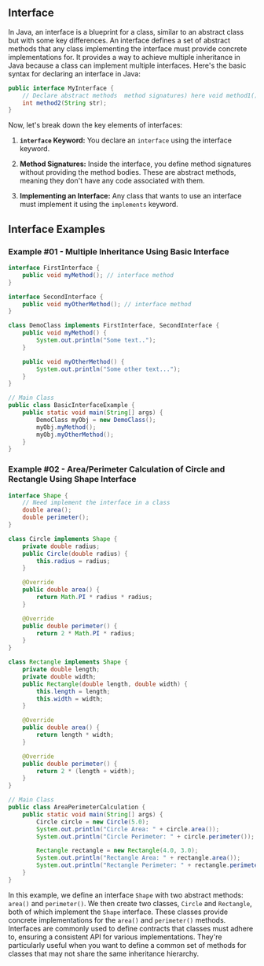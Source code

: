 ## Interface

In Java, an interface is a blueprint for a class, similar to an abstract class but with some key differences. An interface defines a set of abstract methods that any class implementing the interface must provide concrete implementations for. It provides a way to achieve multiple inheritance in Java because a class can implement multiple interfaces.
Here's the basic syntax for declaring an interface in Java:

```java
public interface MyInterface {
    // Declare abstract methods  method signatures) here void method1();
    int method2(String str);
}
```

Now, let's break down the key elements of interfaces:

1. **`interface` Keyword:** You declare an `interface` using the interface keyword.

2. **Method Signatures:** Inside the interface, you define method signatures without providing the method bodies. These are abstract methods, meaning they don't have any code associated with them.

3. **Implementing an Interface:** Any class that wants to use an interface must implement it using the `implements` keyword.

## Interface Examples

### Example #01 - Multiple Inheritance Using Basic Interface

```java
interface FirstInterface {
    public void myMethod(); // interface method
}

interface SecondInterface {
    public void myOtherMethod(); // interface method
}

class DemoClass implements FirstInterface, SecondInterface {
    public void myMethod() {
        System.out.println("Some text..");
    }

    public void myOtherMethod() {
        System.out.println("Some other text...");
    }
}

// Main Class
public class BasicInterfaceExample {
    public static void main(String[] args) {
        DemoClass myObj = new DemoClass();
        myObj.myMethod();
        myObj.myOtherMethod();
    }
}
```

### Example #02 - Area/Perimeter Calculation of Circle and Rectangle Using Shape Interface

```java
interface Shape {
    // Need implement the interface in a class
    double area();
    double perimeter();
}

class Circle implements Shape {
    private double radius;
    public Circle(double radius) {
        this.radius = radius;
    }

    @Override
    public double area() {
        return Math.PI * radius * radius;
    }

    @Override
    public double perimeter() {
        return 2 * Math.PI * radius;
    }
}

class Rectangle implements Shape {
    private double length;
    private double width;
    public Rectangle(double length, double width) {
        this.length = length;
        this.width = width;
    }

    @Override
    public double area() {
        return length * width;
    }

    @Override
    public double perimeter() {
        return 2 * (length + width);
    }
}

// Main Class
public class AreaPerimeterCalculation {
    public static void main(String[] args) {
        Circle circle = new Circle(5.0);
        System.out.println("Circle Area: " + circle.area());
        System.out.println("Circle Perimeter: " + circle.perimeter());

        Rectangle rectangle = new Rectangle(4.0, 3.0);
        System.out.println("Rectangle Area: " + rectangle.area());
        System.out.println("Rectangle Perimeter: " + rectangle.perimeter());
    }
}
```

In this example, we define an interface `Shape` with two abstract methods: `area()` and `perimeter()`. We then create two classes, `Circle` and `Rectangle`, both of which implement the `Shape` interface. These classes provide concrete implementations for the `area()` and `perimeter()` methods. Interfaces are commonly used to define contracts that classes must adhere to, ensuring a consistent API for various implementations. They're particularly useful when you want to define a common set of methods for classes that may not share the same inheritance hierarchy.
